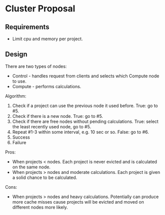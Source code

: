 # Cluster Proposal

## Requirements
* Limit cpu and memory per project.

## Design
There are two types of nodes:
* Control - handles request from clients and selects which Compute node to use.
* Compute - performs calculations.

Algorithm:
1. Check if a project can use the previous node it used before. True: go to #5.
2. Check if there is a new node. True: go to #5.
3. Check if there are free nodes without pending calculations. True: select the least recently used node, go to #5.
4. Repeat #1-3 within some interval, e.g. 10 sec or so. False: go to #6.
5. Success
6. Failure

Pros:
* When projects < nodes. Each project is never evicted and is calculated on the same node.
* When projects > nodes and moderate calculations. Each project is given a solid chance to be calculated.

Cons:
* When projects > nodes and heavy calculations. Potentially can produce more cache misses cause projects will be evicted and moved on different nodes more likely.